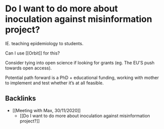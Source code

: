 # Do I want to do more about inoculation against misinformation project?
IE. teaching epidemiology to students.

Can I use [[Orbit]] for this?

Consider tying into open science if looking for grants (eg. The EU'S push towards open access).

Potential path forward is a PhD + educational funding, working with mother to implement and test whether it’s at all feasible.

## Backlinks
* [[Meeting with Max, 30/11/2020]]
	* [[Do I want to do more about inoculation against misinformation project?]]

<!-- #p3 -->

<!-- {BearID:11590922-31ED-485E-9FAE-520FBB1D4ABE-4141-000004A51151B5B3} -->
